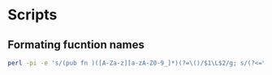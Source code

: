 # Scripts

## Formating fucntion names

```bash
perl -pi -e 's/(pub fn )([A-Za-z][a-zA-Z0-9_]*)(?=\()/$1\L$2/g; s/(?<=\w)__+(?=\w)/_/g' src/icons/*.rs
```
